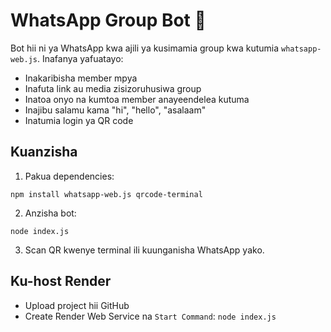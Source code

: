 # WhatsApp Group Bot 🤖

Bot hii ni ya WhatsApp kwa ajili ya kusimamia group kwa kutumia `whatsapp-web.js`. Inafanya yafuatayo:

- Inakaribisha member mpya
- Inafuta link au media zisizoruhusiwa group
- Inatoa onyo na kumtoa member anayeendelea kutuma
- Inajibu salamu kama "hi", "hello", "asalaam"
- Inatumia login ya QR code

## Kuanzisha

1. Pakua dependencies:

```
npm install whatsapp-web.js qrcode-terminal
```

2. Anzisha bot:

```
node index.js
```

3. Scan QR kwenye terminal ili kuunganisha WhatsApp yako.

## Ku-host Render

- Upload project hii GitHub
- Create Render Web Service na `Start Command`: `node index.js`